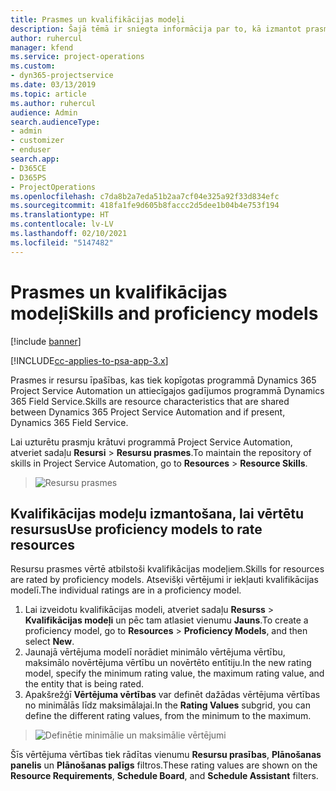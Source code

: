 ```yaml
---
title: Prasmes un kvalifikācijas modeļi
description: Šajā tēmā ir sniegta informācija par to, kā izmantot prasmes un kvalifikācijas modeļus.
author: ruhercul
manager: kfend
ms.service: project-operations
ms.custom:
- dyn365-projectservice
ms.date: 03/13/2019
ms.topic: article
ms.author: ruhercul
audience: Admin
search.audienceType:
- admin
- customizer
- enduser
search.app:
- D365CE
- D365PS
- ProjectOperations
ms.openlocfilehash: c7da8b2a7eda51b2aa7cf04e325a92f33d834efc
ms.sourcegitcommit: 418fa1fe9d605b8faccc2d5dee1b04b4e753f194
ms.translationtype: HT
ms.contentlocale: lv-LV
ms.lasthandoff: 02/10/2021
ms.locfileid: "5147482"
---
```

# <a name="skills-and-proficiency-models"></a><span data-ttu-id="c5eee-103">Prasmes un kvalifikācijas modeļi</span><span class="sxs-lookup"><span data-stu-id="c5eee-103">Skills and proficiency models</span></span>

[!include [banner](../includes/psa-now-project-operations.md)]

[!INCLUDE[cc-applies-to-psa-app-3.x](../includes/cc-applies-to-psa-app-3x.md)]

<span data-ttu-id="c5eee-104">Prasmes ir resursu īpašības, kas tiek kopīgotas programmā Dynamics 365 Project Service Automation un attiecīgajos gadījumos programmā Dynamics 365 Field Service.</span><span class="sxs-lookup"><span data-stu-id="c5eee-104">Skills are resource characteristics that are shared between Dynamics 365 Project Service Automation and if present, Dynamics 365 Field Service.</span></span> 

<span data-ttu-id="c5eee-105">Lai uzturētu prasmju krātuvi programmā Project Service Automation, atveriet sadaļu **Resursi** \> **Resursu prasmes**.</span><span class="sxs-lookup"><span data-stu-id="c5eee-105">To maintain the repository of skills in Project Service Automation, go to **Resources** \> **Resource Skills**.</span></span> 

> ![Resursu prasmes](media/Resource-Management-image84.png)

## <a name="use-proficiency-models-to-rate-resources"></a><span data-ttu-id="c5eee-107">Kvalifikācijas modeļu izmantošana, lai vērtētu resursus</span><span class="sxs-lookup"><span data-stu-id="c5eee-107">Use proficiency models to rate resources</span></span>

<span data-ttu-id="c5eee-108">Resursu prasmes vērtē atbilstoši kvalifikācijas modeļiem.</span><span class="sxs-lookup"><span data-stu-id="c5eee-108">Skills for resources are rated by proficiency models.</span></span> <span data-ttu-id="c5eee-109">Atsevišķi vērtējumi ir iekļauti kvalifikācijas modelī.</span><span class="sxs-lookup"><span data-stu-id="c5eee-109">The individual ratings are in a proficiency model.</span></span> 

1. <span data-ttu-id="c5eee-110">Lai izveidotu kvalifikācijas modeli, atveriet sadaļu **Resurss** \> **Kvalifikācijas modeļi** un pēc tam atlasiet vienumu **Jauns**.</span><span class="sxs-lookup"><span data-stu-id="c5eee-110">To create a proficiency model, go to **Resources** \> **Proficiency Models**, and then select **New**.</span></span>
2. <span data-ttu-id="c5eee-111">Jaunajā vērtējuma modelī norādiet minimālo vērtējuma vērtību, maksimālo novērtējuma vērtību un novērtēto entītiju.</span><span class="sxs-lookup"><span data-stu-id="c5eee-111">In the new rating model, specify the minimum rating value, the maximum rating value, and the entity that is being rated.</span></span>
3. <span data-ttu-id="c5eee-112">Apakšrežģī **Vērtējuma vērtības** var definēt dažādas vērtējuma vērtības no minimālās līdz maksimālajai.</span><span class="sxs-lookup"><span data-stu-id="c5eee-112">In the **Rating Values** subgrid, you can define the different rating values, from the minimum to the maximum.</span></span>

> ![Definētie minimālie un maksimālie vērtējumi](media/Resource-Management-image85.png)

<span data-ttu-id="c5eee-114">Šīs vērtējuma vērtības tiek rādītas vienumu **Resursu prasības**, **Plānošanas panelis** un **Plānošanas palīgs** filtros.</span><span class="sxs-lookup"><span data-stu-id="c5eee-114">These rating values are shown on the **Resource Requirements**, **Schedule Board**, and **Schedule Assistant** filters.</span></span>

